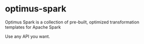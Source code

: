 # optimus-spark
Optimus Spark is a collection of pre-built, optimized transformation templates for Apache Spark

Use any API you want.